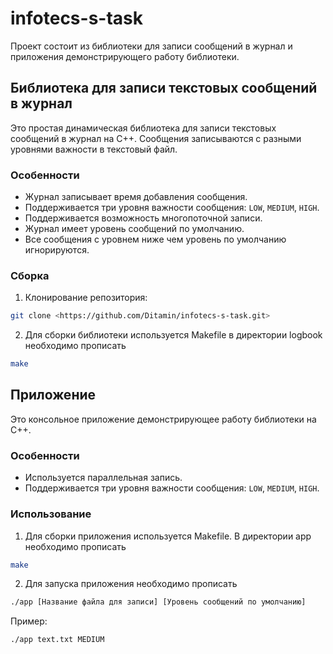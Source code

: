 # infotecs-s-task

Проект состоит из библиотеки для записи сообщений в журнал и приложения демонстрирующего работу библиотеки. 

## Библиотека для записи текстовых сообщений в журнал

Это простая динамическая библиотека для записи текстовых сообщений в журнал на C++. Сообщения записываются с разными уровнями важности в текстовый файл.

### Особенности

- Журнал записывает время добавления сообщения.
- Поддерживается три уровня важности сообщения: `LOW`, `MEDIUM`, `HIGH`.
- Поддерживается возможность многопоточной записи.
- Журнал имеет уровень сообщений по умолчанию.
- Все сообщения с уровнем ниже чем уровень по умолчанию игнорируются.

### Сборка

1. Клонирование репозитория:
```bash
git clone <https://github.com/Ditamin/infotecs-s-task.git>
```
2. Для сборки библиотеки используется Makefile в директории logbook необходимо прописать
```bash
make
```

## Приложение

Это консольное приложение демонстрирующее работу библиотеки на C++.

### Особенности

- Используется параллельная запись.
- Поддерживается три уровня важности сообщения: `LOW`, `MEDIUM`, `HIGH`.

### Использование

1. Для сборки приложения используется Makefile. В директории app необходимо прописать
```bash
make
```
2. Для запуска приложения необходимо прописать
```bash
./app [Название файла для записи] [Уровень сообщений по умолчанию]
```
Пример:
```bash
./app text.txt MEDIUM
```
